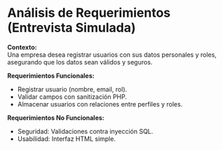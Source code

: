 # Análisis de Requerimientos (Entrevista Simulada)

**Contexto:**  
Una empresa desea registrar usuarios con sus datos personales y roles, asegurando que los datos sean válidos y seguros.

**Requerimientos Funcionales:**
- Registrar usuario (nombre, email, rol).
- Validar campos con sanitización PHP.
- Almacenar usuarios con relaciones entre perfiles y roles.

**Requerimientos No Funcionales:**
- Seguridad: Validaciones contra inyección SQL.
- Usabilidad: Interfaz HTML simple.
